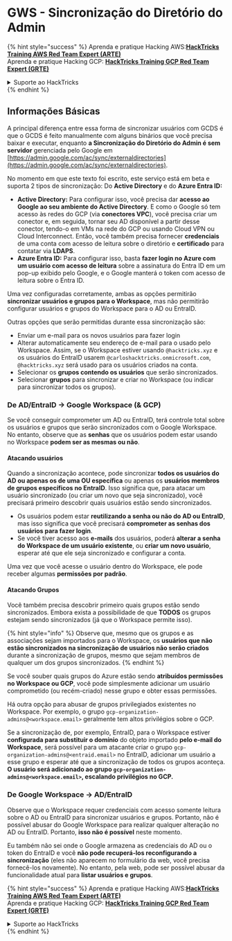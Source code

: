 # GWS - Sincronização do Diretório do Admin

{% hint style="success" %}
Aprenda e pratique Hacking AWS:<img src="../../../.gitbook/assets/image (1) (1) (1) (1).png" alt="" data-size="line">[**HackTricks Training AWS Red Team Expert (ARTE)**](https://training.hacktricks.xyz/courses/arte)<img src="../../../.gitbook/assets/image (1) (1) (1) (1).png" alt="" data-size="line">\
Aprenda e pratique Hacking GCP: <img src="../../../.gitbook/assets/image (2) (1).png" alt="" data-size="line">[**HackTricks Training GCP Red Team Expert (GRTE)**<img src="../../../.gitbook/assets/image (2) (1).png" alt="" data-size="line">](https://training.hacktricks.xyz/courses/grte)

<details>

<summary>Suporte ao HackTricks</summary>

* Confira os [**planos de assinatura**](https://github.com/sponsors/carlospolop)!
* **Junte-se ao** 💬 [**grupo do Discord**](https://discord.gg/hRep4RUj7f) ou ao [**grupo do telegram**](https://t.me/peass) ou **siga**-nos no **Twitter** 🐦 [**@hacktricks\_live**](https://twitter.com/hacktricks_live)**.**
* **Compartilhe truques de hacking enviando PRs para os repositórios do** [**HackTricks**](https://github.com/carlospolop/hacktricks) e [**HackTricks Cloud**](https://github.com/carlospolop/hacktricks-cloud).

</details>
{% endhint %}

## Informações Básicas

A principal diferença entre essa forma de sincronizar usuários com GCDS é que o GCDS é feito manualmente com alguns binários que você precisa baixar e executar, enquanto **a Sincronização do Diretório do Admin é sem servidor** gerenciada pelo Google em [https://admin.google.com/ac/sync/externaldirectories](https://admin.google.com/ac/sync/externaldirectories).

No momento em que este texto foi escrito, este serviço está em beta e suporta 2 tipos de sincronização: Do **Active Directory** e do **Azure Entra ID:**

* **Active Directory:** Para configurar isso, você precisa dar **acesso ao Google ao seu ambiente do Active Directory**. E como o Google só tem acesso às redes do GCP (via **conectores VPC**), você precisa criar um conector e, em seguida, tornar seu AD disponível a partir desse conector, tendo-o em VMs na rede do GCP ou usando Cloud VPN ou Cloud Interconnect. Então, você também precisa fornecer **credenciais** de uma conta com acesso de leitura sobre o diretório e **certificado** para contatar via **LDAPS**.
* **Azure Entra ID:** Para configurar isso, basta **fazer login no Azure com um usuário com acesso de leitura** sobre a assinatura do Entra ID em um pop-up exibido pelo Google, e o Google manterá o token com acesso de leitura sobre o Entra ID.

Uma vez configuradas corretamente, ambas as opções permitirão **sincronizar usuários e grupos para o Workspace**, mas não permitirão configurar usuários e grupos do Workspace para o AD ou EntraID.

Outras opções que serão permitidas durante essa sincronização são:

* Enviar um e-mail para os novos usuários para fazer login
* Alterar automaticamente seu endereço de e-mail para o usado pelo Workspace. Assim, se o Workspace estiver usando `@hacktricks.xyz` e os usuários do EntraID usarem `@carloshacktricks.onmicrosoft.com`, `@hacktricks.xyz` será usado para os usuários criados na conta.
* Selecionar os **grupos contendo os usuários** que serão sincronizados.
* Selecionar **grupos** para sincronizar e criar no Workspace (ou indicar para sincronizar todos os grupos).

### De AD/EntraID -> Google Workspace (& GCP)

Se você conseguir comprometer um AD ou EntraID, terá controle total sobre os usuários e grupos que serão sincronizados com o Google Workspace.\
No entanto, observe que as **senhas** que os usuários podem estar usando no Workspace **podem ser as mesmas ou não**.

#### Atacando usuários

Quando a sincronização acontece, pode sincronizar **todos os usuários do AD ou apenas os de uma OU específica** ou apenas os **usuários membros de grupos específicos no EntraID**. Isso significa que, para atacar um usuário sincronizado (ou criar um novo que seja sincronizado), você precisará primeiro descobrir quais usuários estão sendo sincronizados.

* Os usuários podem estar **reutilizando a senha ou não do AD ou EntraID**, mas isso significa que você precisará **comprometer as senhas dos usuários para fazer login**.
* Se você tiver acesso aos **e-mails** dos usuários, poderá **alterar a senha do Workspace de um usuário existente**, ou **criar um novo usuário**, esperar até que ele seja sincronizado e configurar a conta.

Uma vez que você acesse o usuário dentro do Workspace, ele pode receber algumas **permissões por padrão**.

#### Atacando Grupos

Você também precisa descobrir primeiro quais grupos estão sendo sincronizados. Embora exista a possibilidade de que **TODOS** os grupos estejam sendo sincronizados (já que o Workspace permite isso).

{% hint style="info" %}
Observe que, mesmo que os grupos e as associações sejam importados para o Workspace, os **usuários que não estão sincronizados na sincronização de usuários não serão criados** durante a sincronização de grupos, mesmo que sejam membros de qualquer um dos grupos sincronizados.
{% endhint %}

Se você souber quais grupos do Azure estão sendo **atribuídos permissões no Workspace ou GCP**, você pode simplesmente adicionar um usuário comprometido (ou recém-criado) nesse grupo e obter essas permissões.

Há outra opção para abusar de grupos privilegiados existentes no Workspace. Por exemplo, o grupo `gcp-organization-admins@<workspace.email>` geralmente tem altos privilégios sobre o GCP.

Se a sincronização de, por exemplo, EntraID, para o Workspace estiver **configurada para substituir o domínio** do objeto importado **pelo e-mail do Workspace**, será possível para um atacante criar o grupo `gcp-organization-admins@<entraid.email>` no EntraID, adicionar um usuário a esse grupo e esperar até que a sincronização de todos os grupos aconteça.\
**O usuário será adicionado ao grupo `gcp-organization-admins@<workspace.email>`, escalando privilégios no GCP.**

### De Google Workspace -> AD/EntraID

Observe que o Workspace requer credenciais com acesso somente leitura sobre o AD ou EntraID para sincronizar usuários e grupos. Portanto, não é possível abusar do Google Workspace para realizar qualquer alteração no AD ou EntraID. Portanto, **isso não é possível** neste momento.

Eu também não sei onde o Google armazena as credenciais do AD ou o token do EntraID e você **não pode recuperá-los reconfigurando a sincronização** (eles não aparecem no formulário da web, você precisa fornecê-los novamente). No entanto, pela web, pode ser possível abusar da funcionalidade atual para **listar usuários e grupos**.

{% hint style="success" %}
Aprenda e pratique Hacking AWS:<img src="../../../.gitbook/assets/image (1) (1) (1) (1).png" alt="" data-size="line">[**HackTricks Training AWS Red Team Expert (ARTE)**](https://training.hacktricks.xyz/courses/arte)<img src="../../../.gitbook/assets/image (1) (1) (1) (1).png" alt="" data-size="line">\
Aprenda e pratique Hacking GCP: <img src="../../../.gitbook/assets/image (2) (1).png" alt="" data-size="line">[**HackTricks Training GCP Red Team Expert (GRTE)**<img src="../../../.gitbook/assets/image (2) (1).png" alt="" data-size="line">](https://training.hacktricks.xyz/courses/grte)

<details>

<summary>Suporte ao HackTricks</summary>

* Confira os [**planos de assinatura**](https://github.com/sponsors/carlospolop)!
* **Junte-se ao** 💬 [**grupo do Discord**](https://discord.gg/hRep4RUj7f) ou ao [**grupo do telegram**](https://t.me/peass) ou **siga**-nos no **Twitter** 🐦 [**@hacktricks\_live**](https://twitter.com/hacktricks_live)**.**
* **Compartilhe truques de hacking enviando PRs para os repositórios do** [**HackTricks**](https://github.com/carlospolop/hacktricks) e [**HackTricks Cloud**](https://github.com/carlospolop/hacktricks-cloud).

</details>
{% endhint %}
